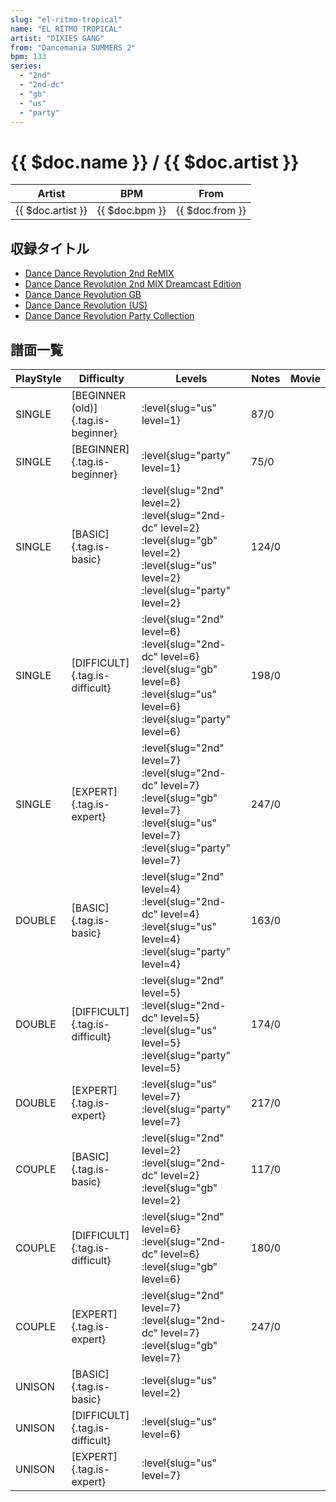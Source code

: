 ```yaml
---
slug: "el-ritmo-tropical"
name: "EL RITMO TROPICAL"
artist: "DIXIES GANG"
from: "Dancemania SUMMERS 2"
bpm: 133
series:
  - "2nd"
  - "2nd-dc"
  - "gb"
  - "us"
  - "party"
---
```


# {{ $doc.name }} / {{ $doc.artist }}

|Artist|BPM|From|
|------|---|----|
|{{ $doc.artist }}|{{ $doc.bpm }}|{{ $doc.from }}|

## 収録タイトル

- [Dance Dance Revolution 2nd ReMIX](/series/2nd/)
- [Dance Dance Revolution 2nd MIX Dreamcast Edition](/series/2nd-dc/)
- [Dance Dance Revolution GB](/series/gb/)
- [Dance Dance Revolution (US)](/series/us/)
- [Dance Dance Revolution Party Collection](/series/party/)

## 譜面一覧

|PlayStyle|Difficulty|Levels|Notes|Movie|
|---------|----------|------|-----|-----|
|SINGLE|[BEGINNER (old)]{.tag.is-beginner}|:level{slug="us" level=1}|87/0||
|SINGLE|[BEGINNER]{.tag.is-beginner}|:level{slug="party" level=1}|75/0||
|SINGLE|[BASIC]{.tag.is-basic}|:level{slug="2nd" level=2} :level{slug="2nd-dc" level=2} :level{slug="gb" level=2} :level{slug="us" level=2} :level{slug="party" level=2}|124/0||
|SINGLE|[DIFFICULT]{.tag.is-difficult}|:level{slug="2nd" level=6} :level{slug="2nd-dc" level=6} :level{slug="gb" level=6} :level{slug="us" level=6} :level{slug="party" level=6}|198/0||
|SINGLE|[EXPERT]{.tag.is-expert}|:level{slug="2nd" level=7} :level{slug="2nd-dc" level=7} :level{slug="gb" level=7} :level{slug="us" level=7} :level{slug="party" level=7}|247/0||
|DOUBLE|[BASIC]{.tag.is-basic}|:level{slug="2nd" level=4} :level{slug="2nd-dc" level=4} :level{slug="us" level=4} :level{slug="party" level=4}|163/0||
|DOUBLE|[DIFFICULT]{.tag.is-difficult}|:level{slug="2nd" level=5} :level{slug="2nd-dc" level=5} :level{slug="us" level=5} :level{slug="party" level=5}|174/0||
|DOUBLE|[EXPERT]{.tag.is-expert}|:level{slug="us" level=7} :level{slug="party" level=7}|217/0||
|COUPLE|[BASIC]{.tag.is-basic}|:level{slug="2nd" level=2} :level{slug="2nd-dc" level=2} :level{slug="gb" level=2}|117/0||
|COUPLE|[DIFFICULT]{.tag.is-difficult}|:level{slug="2nd" level=6} :level{slug="2nd-dc" level=6} :level{slug="gb" level=6}|180/0||
|COUPLE|[EXPERT]{.tag.is-expert}|:level{slug="2nd" level=7} :level{slug="2nd-dc" level=7} :level{slug="gb" level=7}|247/0||
|UNISON|[BASIC]{.tag.is-basic}|:level{slug="us" level=2}|||
|UNISON|[DIFFICULT]{.tag.is-difficult}|:level{slug="us" level=6}|||
|UNISON|[EXPERT]{.tag.is-expert}|:level{slug="us" level=7}|||
